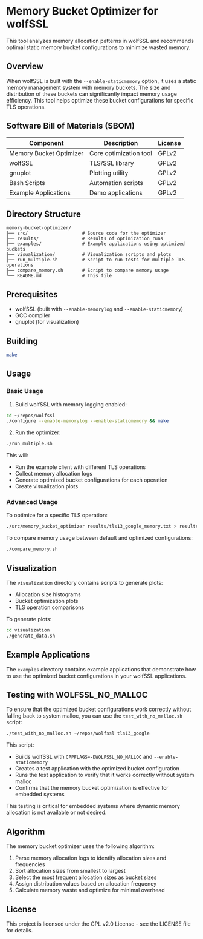 # Memory Bucket Optimizer for wolfSSL

This tool analyzes memory allocation patterns in wolfSSL and recommends optimal static memory bucket configurations to minimize wasted memory.

## Overview

When wolfSSL is built with the `--enable-staticmemory` option, it uses a static memory management system with memory buckets. The size and distribution of these buckets can significantly impact memory usage efficiency. This tool helps optimize these bucket configurations for specific TLS operations.

## Software Bill of Materials (SBOM)

| Component | Description | License |
|-----------|-------------|---------|
| Memory Bucket Optimizer | Core optimization tool | GPLv2 |
| wolfSSL | TLS/SSL library | GPLv2 |
| gnuplot | Plotting utility | GPLv2 |
| Bash Scripts | Automation scripts | GPLv2 |
| Example Applications | Demo applications | GPLv2 |

## Directory Structure

```
memory-bucket-optimizer/
├── src/                    # Source code for the optimizer
├── results/                # Results of optimization runs
├── examples/               # Example applications using optimized buckets
├── visualization/          # Visualization scripts and plots
├── run_multiple.sh         # Script to run tests for multiple TLS operations
├── compare_memory.sh       # Script to compare memory usage
└── README.md               # This file
```

## Prerequisites

- wolfSSL (built with `--enable-memorylog` and `--enable-staticmemory`)
- GCC compiler
- gnuplot (for visualization)

## Building

```bash
make
```

## Usage

### Basic Usage

1. Build wolfSSL with memory logging enabled:

```bash
cd ~/repos/wolfssl
./configure --enable-memorylog --enable-staticmemory && make
```

2. Run the optimizer:

```bash
./run_multiple.sh
```

This will:
- Run the example client with different TLS operations
- Collect memory allocation logs
- Generate optimized bucket configurations for each operation
- Create visualization plots

### Advanced Usage

To optimize for a specific TLS operation:

```bash
./src/memory_bucket_optimizer results/tls13_google_memory.txt > results/tls13_google_buckets.txt
```

To compare memory usage between default and optimized configurations:

```bash
./compare_memory.sh
```

## Visualization

The `visualization` directory contains scripts to generate plots:

- Allocation size histograms
- Bucket optimization plots
- TLS operation comparisons

To generate plots:

```bash
cd visualization
./generate_data.sh
```

## Example Applications

The `examples` directory contains example applications that demonstrate how to use the optimized bucket configurations in your wolfSSL applications.

## Testing with WOLFSSL_NO_MALLOC

To ensure that the optimized bucket configurations work correctly without falling back to system malloc, you can use the `test_with_no_malloc.sh` script:

```bash
./test_with_no_malloc.sh ~/repos/wolfssl tls13_google
```

This script:
- Builds wolfSSL with `CPPFLAGS=-DWOLFSSL_NO_MALLOC` and `--enable-staticmemory`
- Creates a test application with the optimized bucket configuration
- Runs the test application to verify that it works correctly without system malloc
- Confirms that the memory bucket optimization is effective for embedded systems

This testing is critical for embedded systems where dynamic memory allocation is not available or not desired.

## Algorithm

The memory bucket optimizer uses the following algorithm:

1. Parse memory allocation logs to identify allocation sizes and frequencies
2. Sort allocation sizes from smallest to largest
3. Select the most frequent allocation sizes as bucket sizes
4. Assign distribution values based on allocation frequency
5. Calculate memory waste and optimize for minimal overhead

## License

This project is licensed under the GPL v2.0 License - see the LICENSE file for details.
